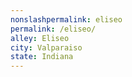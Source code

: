 ```yaml
---
﻿nonslashpermalink: eliseo
permalink: /eliseo/
alley: Eliseo
city: Valparaiso
state: Indiana
---
```

